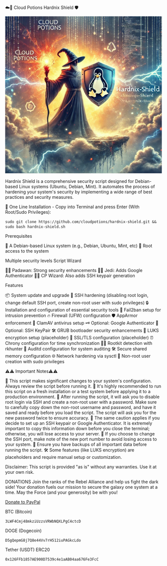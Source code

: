 ☁️🧪 Cloud Potions Hardnix Shield 🛡️

![Hardnix Shield Logo](https://github.com/cloudpotions/Hardnix-Shield/blob/main/Hardnix-Shield-Wizard.jpg)


Hardnix Shield is a comprehensive security script designed for Debian-based Linux systems (Ubuntu, Debian, Mint). It automates the process of hardening your system's security by implementing a wide range of best practices and security measures.

🚀 One Line Installation - Copy into Terminal and press Enter (With Root/Sudo Privileges):
```
sudo git clone https://github.com/cloudpotions/hardnix-shield.git && sudo bash hardnix-shield.sh
```

Prerequisites

🐧 A Debian-based Linux system (e.g., Debian, Ubuntu, Mint, etc)
🔑 Root access to the system

 Multiple security levels Script Wizard

🧑‍🎓 Padawan: Strong security enhancements
🧙‍♂️ Jedi: Adds Google Authenticator
🧙‍♀️ CP Wizard: Also adds SSH keypair generation

 Features

📦 System update and upgrade
🔐 SSH hardening (disabling root login, change default SSH port, create non-root user with sudo privileges)
🔒 Installation and configuration of essential security tools
🚫 Fail2ban setup for intrusion prevention
🔥 Firewall (UFW) configuration
🛡️ AppArmor enforcement
🦠 ClamAV antivirus setup
🗝️ Optional: Google Authenticator
🔑 Optional: SSH KeyPair
🛠️ GRUB bootloader security enhancements
🔏 LUKS encryption setup (placeholder)
🔐 SSL/TLS configuration (placeholder)
⏰ Chrony configuration for time synchronization
🕵️‍♂️ Rootkit detection with rkhunter
📝 Auditd configuration for system auditing
🛠️ Secure shared memory configuration
🌐 Network hardening via sysctl
👤 Non-root user creation with sudo privileges

⚠️⚠️ Important Notes⚠️⚠️

🚨 This script makes significant changes to your system's configuration. Always review the script before running it.
🧪 It's highly recommended to run this script on a fresh installation or a test system before applying it to a production environment.
🚫 After running the script, it will ask you to disable root login via SSH and create a non-root user with a password. Make sure to carefully copy down the non-root username and password, and have it saved and ready before you load the script. The script will ask you for the new password twice to ensure accuracy.
🔑 The same caution applies if you decide to set up an SSH keypair or Google Authenticator. It is extremely important to copy this information down before you close the terminal; otherwise, you will lose access to your server.
🔢 If you choose to change the SSH port, make note of the new port number to avoid losing access to your system.
💾 Ensure you have backups of all important data before running the script.
🛠️ Some features (like LUKS encryption) are placeholders and require manual setup or customization.

Disclaimer: This script is provided "as is" without any warranties. Use it at your own risk.

DONATIONS 
Join the ranks of the Rebel Alliance and help us fight the dark side! Your donation fuels our mission to secure the galaxy one system at a time. May the Force (and your generosity) be with you!

[Donate to PayPal](https://www.paypal.com/donate/?hosted_button_id=SCM4T6CSCP5JS)

BTC (Bitcoin)
```
3LWF4Cmj48mkziUzzsVRWbNQXLPgC4ctcD
```
DOGE (Dogecoin)
```
D5gQepmG8j7Q8e44Vv7rH512iuPAGkcLdo
```
Tether (USDT) ERC20
```
0x126FFb1857AE900D7539c4e1aAB04aa676Fe3FcC
```




